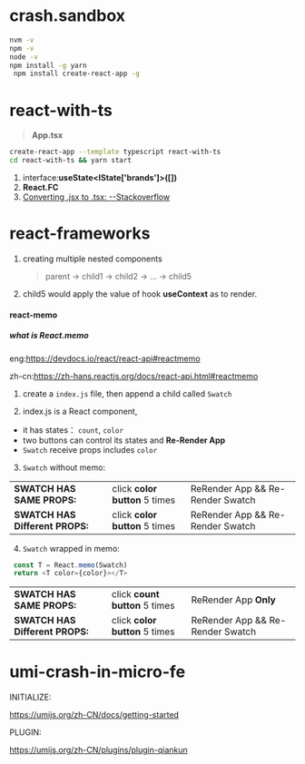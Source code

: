 <!--
 * @Descripttion :
 * @Author       : zhangming
 * @Date         : 2021-09-20 11:10:54
 * @LastEditors  : zhangming
 * @LastEditTime : 2021-09-30 12:01:42
-->

# crash.sandbox

```bash
nvm -v
npm -v
node -v
npm install -g yarn
 npm install create-react-app -g
```

# react-with-ts

> **App.tsx**

```bash
create-react-app --template typescript react-with-ts
cd react-with-ts && yarn start
```

1. interface:**useState<IState['brands']>([])**
2. **React.FC<IProps>**
3. [Converting .jsx to .tsx: --Stackoverflow](https://stackoverflow.com/questions/55015303/reactjs-error-enoent-no-such-file-or-directory-open-after-converting-jsx)

# react-frameworks

1. creating multiple nested components

   > parent -> child1 -> child2 -> ... -> child5

2. child5 would apply the value of hook **useContext** as to render.

 #### react-memo

 ##### what is React.memo

 eng:https://devdocs.io/react/react-api#reactmemo

 zh-cn:https://zh-hans.reactjs.org/docs/react-api.html#reactmemo

 1. create a `index.js` file, then append a child called `Swatch`

 2. index.js is a React component, 
  - it has states： `count`, `color`
  - two buttons can control its states and **Re-Render App**
  - `Swatch` receive props includes `color`

 3. `Swatch` without memo:

|                                 |                                |                                  |
| ------------------------------- | ------------------------------ | -------------------------------- |
| **SWATCH HAS SAME PROPS:**      | click **color button** 5 times | ReRender App && Re-Render Swatch |
| **SWATCH HAS Different PROPS:** | click **color button** 5 times | ReRender App && Re-Render Swatch |

 4. `Swatch` wrapped in memo:
```js 
 const T = React.memo(Swatch)
 return <T color={color}></T>
```

|                                 |                                |                                  |
| ------------------------------- | ------------------------------ | -------------------------------- |
| **SWATCH HAS SAME PROPS:**      | click **count button** 5 times | ReRender App **Only**            |
| **SWATCH HAS Different PROPS:** | click **color button** 5 times | ReRender App && Re-Render Swatch |

# umi-crash-in-micro-fe

INITIALIZE:

https://umijs.org/zh-CN/docs/getting-started

PLUGIN:

https://umijs.org/zh-CN/plugins/plugin-qiankun

